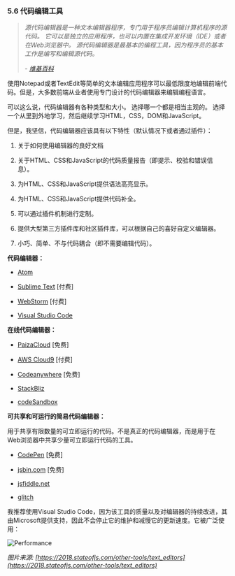 ### 5.6 代码编辑工具

> *源代码编辑器是一种文本编辑器程序，专门用于程序员编辑计算机程序的源代码。 它可以是独立的应用程序，也可以内置在集成开发环境（IDE）或者在Web浏览器中。 源代码编辑器是最基本的编程工具，因为程序员的基本工作是编写和编辑源代码。*
>
> *- [维基百科](https://en.wikipedia.org/wiki/Source_code_editor)* 
>

使用Notepad或者TextEdit等简单的文本编辑应用程序可以最低限度地编辑前端代码。但是，大多数前端从业者使用专门设计的代码编辑器来编辑编程语言。

可以这么说，代码编辑器有各种类型和大小。 选择哪一个都是相当主观的。 选择一个从里到外地学习，然后继续学习HTML，CSS，DOM和JavaScript。

但是，我坚信，代码编辑器应该具有以下特性（默认情况下或者通过插件）：

1. 关于如何使用编辑器的良好文档  

2. 关于HTML、CSS和JavaScript的代码质量报告（即提示、校验和错误信息）。  

3. 为HTML、CSS和JavaScript提供语法高亮显示。  

4. 为HTML、CSS和JavaScript提供代码补全。  

5. 可以通过插件机制进行定制。

6. 提供大型第三方插件库和社区插件库，可以根据自己的喜好自定义编辑器。

7. 小巧、简单、不与代码耦合（即不需要编辑代码）。

**代码编辑器：**

+ [Atom](https://atom.io/)

+ [Sublime Text](http://www.sublimetext.com/) [付费]

+ [WebStorm](https://www.jetbrains.com/webstorm/whatsnew/) [付费]

+ [Visual Studio Code](https://code.visualstudio.com/)

**在线代码编辑器：**

+ [PaizaCloud](https://paiza.cloud/) [免费]

+ [AWS Cloud9](https://aws.amazon.com/cloud9/) [付费]

+ [Codeanywhere](https://codeanywhere.com/) [免费]

+ [StackBliz](https://stackblitz.com/)

+ [codeSandbox](https://codesandbox.io/)

**可共享和可运行的简易代码编辑器：**


用于共享有限数量的可立即运行的代码。不是真正的代码编辑器，而是用于在Web浏览器中共享少量可立即运行代码的工具。

+ [CodePen](http://codepen.io/) [免费]

+ [jsbin.com](http://jsbin.com/) [免费]

+ [jsfiddle.net](http://jsfiddle.net/)

+ [glitch](https://glitch.com/)

我推荐使用Visual Studio Code，因为该工具的质量以及对编辑器的持续改进，其由Microsoft提供支持，因此不会停止它的维护和减慢它的更新速度。它被广泛使用：

![Performance](https://frontendmasters.com/books/front-end-handbook/2019/assets/images/vscode.png)

*图片来源: [https://2018.stateofjs.com/other-tools/text_editors](https://2018.stateofjs.com/other-tools/text_editors)*

